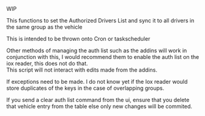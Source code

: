 WIP

This functions to set the Authorized Drivers List and sync it to all drivers in the same group as the vehicle

This is intended to be thrown onto Cron or taskscheduler

Other methods of managing the auth list such as the addins will work in conjunction with this, I would recommend them to enable the auth list on the iox reader, this does not do that.  
This script will not interact with edits made from the addins. 

If exceptions need to be made. I do not know yet if the Iox reader would store duplicates of the keys in the case of overlapping groups.

If you send a clear auth list command from the ui, ensure that you delete that vehicle entry from the table else only new changes will be commited.
